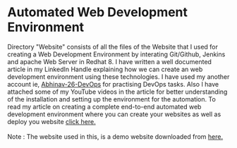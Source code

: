 # Automated Web Development Environment

Directory "Website" consists of all the files of the Website that I used for creating a Web Development Environment by interating Git/Github, Jenkins and apache Web Server in Redhat 8. I have written a well documented article in my LinkedIn Handle explaining how we can create an web development environment using these technologies. I have used my another account ie, <a href="https://github.com/Abhinav-26-DevOps">Abhinav-26-DevOps</a> for practising DevOps tasks. Also I have attached some of my YouTube videos in the article for better understanding of the installation and setting up the environment for the automation. To read my article on creating a complete end-to-end automated web development environment where you can create your websites as well as deploy you website <a href="https://www.linkedin.com/pulse/how-create-web-development-environment-integrating-gitgithub-dubey/?trackingId=Oac6FTCIQa2K09op%2FJMLvg%3D%3D">click here.</a>
<br><br>
Note : The website used in this, is a demo website downloaded from <a href="https://trendytheme.net/best-free-html-resume-templates-to-download/">here.</a>
